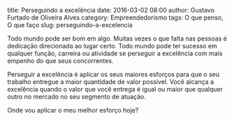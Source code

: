 title: Perseguindo a excelência
date: 2016-03-02 08:00
author: Gustavo Furtado de Oliveira Alves
category: Empreendedorismo
tags: O que penso, O que faço
slug: perseguindo-a-excelencia

Todo mundo pode ser bom em algo. Muitas vezes o que falta nas pessoas é
dedicação direcionada ao lugar certo. Todo mundo pode ter sucesso em
qualquer função, carreira ou atividade se perseguir a excelência com
mais empenho do que seus concorrentes.

Perseguir a excelência é aplicar os seus maiores esforços para que o seu
trabalho entregue a maior quantidade de valor possível. Você alcança a
excelência quando o valor que você entrega é igual ou maior que qualquer
outro no mercado no seu segmento de atuação.

Onde vou aplicar o meu melhor esforço hoje?

